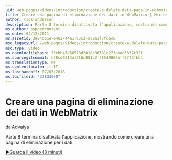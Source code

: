 ```yaml
---
uid: web-pages/videos/introduction/create-a-delete-data-page-in-webmatrix
title: Creare una pagina di eliminazione dei dati in WebMatrix | Microsoft Docs
author: rick-anderson
description: Parte 8 termina disattivata l'applicazione, mostrando come creare una pagina di eliminazione per i dati.
ms.author: aspnetcontent
ms.date: 04/12/2011
ms.assetid: 3e84d61e-e462-44a1-b3c2-ac8a1f7fcac6
msc.legacyurl: /web-pages/videos/introduction/create-a-delete-data-page-in-webmatrix
msc.type: video
ms.openlocfilehash: 73cbb47d66578d2018e36381c27fabec5837c32f
ms.sourcegitcommit: b28cd0313af316c051c2ff8549865bff67f2fbb4
ms.translationtype: MT
ms.contentlocale: it-IT
ms.lasthandoff: 07/05/2018
ms.locfileid: "37833050"
---
```

<a name="create-a-delete-data-page-in-webmatrix"></a>Creare una pagina di eliminazione dei dati in WebMatrix
====================
da [Advaiya](https://twitter.com/Advaiyasolns)

Parte 8 termina disattivata l'applicazione, mostrando come creare una pagina di eliminazione per i dati.

[&#9654;Guarda il video (3 minuti)](https://channel9.msdn.com/Blogs/ASP-NET-Site-Videos/create-a-delete-data-page-in-webmatrix)
